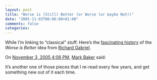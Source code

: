 ```yaml
---
layout: post
title: "Worse is (Still) Better (or Worse (or maybe Not))"
date: "2005-11-03T08:06:00+01:00"
comments: false
categories: 
---
```


<p>While I&#8217;m linking to &#8220;classical&#8221; stuff: Here&#8217;s the  <a href="http://www.dreamsongs.com/WorseIsBetter.html">fascinating history</a> of the <em>Worse is Better</em> idea from <a href="http://www.dreamsongs.com/Bio.html">Richard Gabriel</a>.

<section class="comments">

<div class="comment" id="comment-694">
On <a href="#comment-694" title="Permalink to this comment">November  3, 2005  4:06 PM</a>, <a href="http://www.markbaker.ca" title="http://www.markbaker.ca" rel="nofollow">Mark Baker</a>
said:
<p>It&#8217;s another one of those pieces that I re-read every few years, and get something new out of it each time.</p>


</section>

